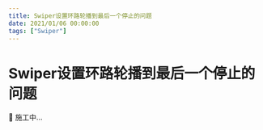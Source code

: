 ```yaml
---
title: Swiper设置环路轮播到最后一个停止的问题
date: 2021/01/06 00:00:00
tags: ["Swiper"]
---
```


# Swiper设置环路轮播到最后一个停止的问题

<ClientOnly>
  <display-bar :displayData="$frontmatter"></display-bar>
</ClientOnly>

🚧 施工中...